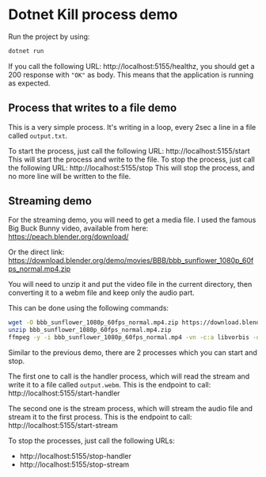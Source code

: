 # Dotnet Kill process demo

Run the project by using:

```sh
dotnet run
```

If you call the following URL: http://localhost:5155/healthz, you should get a 200 response with `"OK"` as body.
This means that the application is running as expected.

## Process that writes to a file demo

This is a very simple process.
It's writing in a loop, every 2sec a line in a file called `output.txt`.

To start the process, just call the following URL: http://localhost:5155/start
This will start the process and write to the file.
To stop the process, just call the following URL: http://localhost:5155/stop
This will stop the process, and no more line will be written to the file.

## Streaming demo

For the streaming demo, you will need to get a media file.
I used the famous Big Buck Bunny video, available from here: https://peach.blender.org/download/

Or the direct link: https://download.blender.org/demo/movies/BBB/bbb_sunflower_1080p_60fps_normal.mp4.zip

You will need to unzip it and put the video file in the current directory, then converting it to a webm file and keep only the audio part.

This can be done using the following commands:

```sh
wget -O bbb_sunflower_1080p_60fps_normal.mp4.zip https://download.blender.org/demo/movies/BBB/bbb_sunflower_1080p_60fps_normal.mp4.zip
unzip bbb_sunflower_1080p_60fps_normal.mp4.zip
ffmpeg -y -i bbb_sunflower_1080p_60fps_normal.mp4 -vn -c:a libvorbis -q:a 4 bbb_sunflower_1080p_60fps_normal.webm
```

Similar to the previous demo, there are 2 processes which you can start and stop.

The first one to call is the handler process, which will read the stream and write it to a file called `output.webm`.
This is the endpoint to call: http://localhost:5155/start-handler

The second one is the stream process, which will stream the audio file and stream it to the first process.
This is the endpoint to call: http://localhost:5155/start-stream

To stop the processes, just call the following URLs:

- http://localhost:5155/stop-handler
- http://localhost:5155/stop-stream
